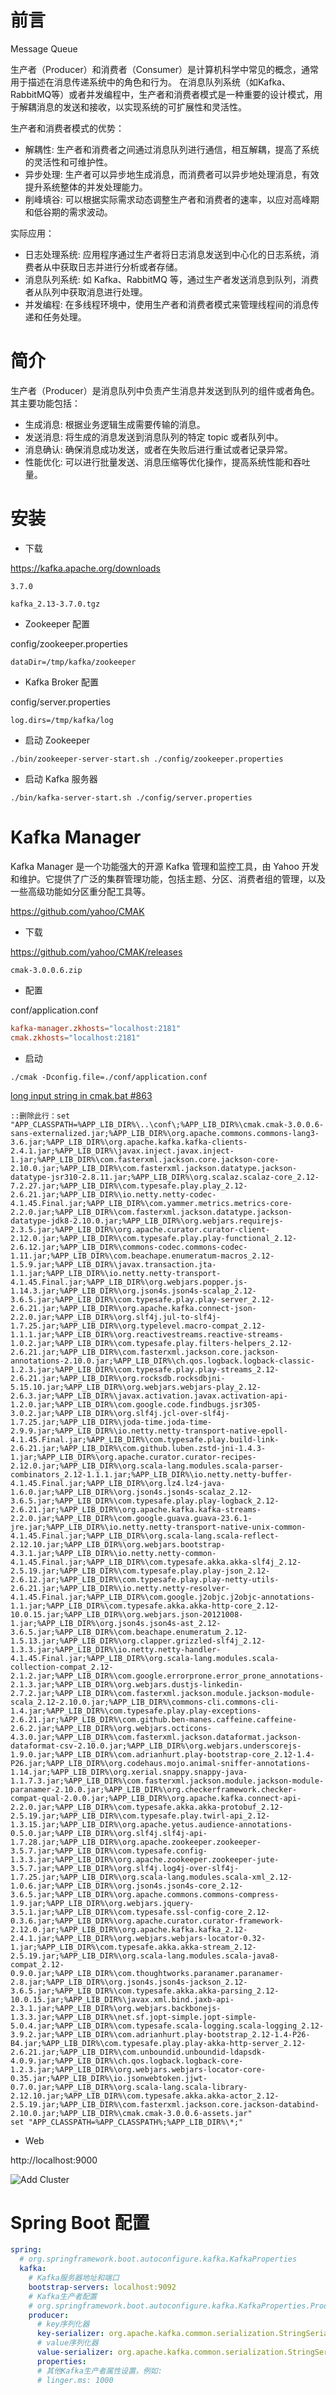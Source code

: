 # 前言

Message Queue

生产者（Producer）和消费者（Consumer）是计算机科学中常见的概念，通常用于描述在消息传递系统中的角色和行为。 在消息队列系统（如Kafka、RabbitMQ等）或者并发编程中，生产者和消费者模式是一种重要的设计模式，用于解耦消息的发送和接收，以实现系统的可扩展性和灵活性。

生产者和消费者模式的优势：

- 解耦性: 生产者和消费者之间通过消息队列进行通信，相互解耦，提高了系统的灵活性和可维护性。
- 异步处理: 生产者可以异步地生成消息，而消费者可以异步地处理消息，有效提升系统整体的并发处理能力。
- 削峰填谷: 可以根据实际需求动态调整生产者和消费者的速率，以应对高峰期和低谷期的需求波动。

实际应用：

- 日志处理系统: 应用程序通过生产者将日志消息发送到中心化的日志系统，消费者从中获取日志并进行分析或者存储。
- 消息队列系统: 如 Kafka、RabbitMQ 等，通过生产者发送消息到队列，消费者从队列中获取消息进行处理。
- 并发编程: 在多线程环境中，使用生产者和消费者模式来管理线程间的消息传递和任务处理。

# 简介

生产者（Producer）是消息队列中负责产生消息并发送到队列的组件或者角色。其主要功能包括：

- 生成消息: 根据业务逻辑生成需要传输的消息。
- 发送消息: 将生成的消息发送到消息队列的特定 topic 或者队列中。
- 消息确认: 确保消息成功发送，或者在失败后进行重试或者记录异常。
- 性能优化: 可以进行批量发送、消息压缩等优化操作，提高系统性能和吞吐量。

# 安装

- 下载

https://kafka.apache.org/downloads

`3.7.0`

`kafka_2.13-3.7.0.tgz`

- Zookeeper 配置

config/zookeeper.properties

```properties
dataDir=/tmp/kafka/zookeeper
```

- Kafka Broker 配置

config/server.properties

```properties
log.dirs=/tmp/kafka/log
```

- 启动 Zookeeper

```shell
./bin/zookeeper-server-start.sh ./config/zookeeper.properties
```

- 启动 Kafka 服务器

```shell
./bin/kafka-server-start.sh ./config/server.properties
```

# Kafka Manager

Kafka Manager 是一个功能强大的开源 Kafka 管理和监控工具，由 Yahoo 开发和维护。它提供了广泛的集群管理功能，包括主题、分区、消费者组的管理，以及一些高级功能如分区重分配工具等。

https://github.com/yahoo/CMAK

- 下载

https://github.com/yahoo/CMAK/releases

`cmak-3.0.0.6.zip`

- 配置

conf/application.conf

```conf
kafka-manager.zkhosts="localhost:2181"
cmak.zkhosts="localhost:2181"
```

- 启动

```shell
./cmak -Dconfig.file=./conf/application.conf
```

[long input string in cmak.bat #863](https://github.com/yahoo/CMAK/issues/863)

```batch
::删除此行：set "APP_CLASSPATH=%APP_LIB_DIR%\..\conf\;%APP_LIB_DIR%\cmak.cmak-3.0.0.6-sans-externalized.jar;%APP_LIB_DIR%\org.apache.commons.commons-lang3-3.6.jar;%APP_LIB_DIR%\org.apache.kafka.kafka-clients-2.4.1.jar;%APP_LIB_DIR%\javax.inject.javax.inject-1.jar;%APP_LIB_DIR%\com.fasterxml.jackson.core.jackson-core-2.10.0.jar;%APP_LIB_DIR%\com.fasterxml.jackson.datatype.jackson-datatype-jsr310-2.8.11.jar;%APP_LIB_DIR%\org.scalaz.scalaz-core_2.12-7.2.27.jar;%APP_LIB_DIR%\com.typesafe.play.play_2.12-2.6.21.jar;%APP_LIB_DIR%\io.netty.netty-codec-4.1.45.Final.jar;%APP_LIB_DIR%\com.yammer.metrics.metrics-core-2.2.0.jar;%APP_LIB_DIR%\com.fasterxml.jackson.datatype.jackson-datatype-jdk8-2.10.0.jar;%APP_LIB_DIR%\org.webjars.requirejs-2.3.5.jar;%APP_LIB_DIR%\org.apache.curator.curator-client-2.12.0.jar;%APP_LIB_DIR%\com.typesafe.play.play-functional_2.12-2.6.12.jar;%APP_LIB_DIR%\commons-codec.commons-codec-1.11.jar;%APP_LIB_DIR%\com.beachape.enumeratum-macros_2.12-1.5.9.jar;%APP_LIB_DIR%\javax.transaction.jta-1.1.jar;%APP_LIB_DIR%\io.netty.netty-transport-4.1.45.Final.jar;%APP_LIB_DIR%\org.webjars.popper.js-1.14.3.jar;%APP_LIB_DIR%\org.json4s.json4s-scalap_2.12-3.6.5.jar;%APP_LIB_DIR%\com.typesafe.play.play-server_2.12-2.6.21.jar;%APP_LIB_DIR%\org.apache.kafka.connect-json-2.2.0.jar;%APP_LIB_DIR%\org.slf4j.jul-to-slf4j-1.7.25.jar;%APP_LIB_DIR%\org.typelevel.macro-compat_2.12-1.1.1.jar;%APP_LIB_DIR%\org.reactivestreams.reactive-streams-1.0.2.jar;%APP_LIB_DIR%\com.typesafe.play.filters-helpers_2.12-2.6.21.jar;%APP_LIB_DIR%\com.fasterxml.jackson.core.jackson-annotations-2.10.0.jar;%APP_LIB_DIR%\ch.qos.logback.logback-classic-1.2.3.jar;%APP_LIB_DIR%\com.typesafe.play.play-streams_2.12-2.6.21.jar;%APP_LIB_DIR%\org.rocksdb.rocksdbjni-5.15.10.jar;%APP_LIB_DIR%\org.webjars.webjars-play_2.12-2.6.3.jar;%APP_LIB_DIR%\javax.activation.javax.activation-api-1.2.0.jar;%APP_LIB_DIR%\com.google.code.findbugs.jsr305-3.0.2.jar;%APP_LIB_DIR%\org.slf4j.jcl-over-slf4j-1.7.25.jar;%APP_LIB_DIR%\joda-time.joda-time-2.9.9.jar;%APP_LIB_DIR%\io.netty.netty-transport-native-epoll-4.1.45.Final.jar;%APP_LIB_DIR%\com.typesafe.play.build-link-2.6.21.jar;%APP_LIB_DIR%\com.github.luben.zstd-jni-1.4.3-1.jar;%APP_LIB_DIR%\org.apache.curator.curator-recipes-2.12.0.jar;%APP_LIB_DIR%\org.scala-lang.modules.scala-parser-combinators_2.12-1.1.1.jar;%APP_LIB_DIR%\io.netty.netty-buffer-4.1.45.Final.jar;%APP_LIB_DIR%\org.lz4.lz4-java-1.6.0.jar;%APP_LIB_DIR%\org.json4s.json4s-scalaz_2.12-3.6.5.jar;%APP_LIB_DIR%\com.typesafe.play.play-logback_2.12-2.6.21.jar;%APP_LIB_DIR%\org.apache.kafka.kafka-streams-2.2.0.jar;%APP_LIB_DIR%\com.google.guava.guava-23.6.1-jre.jar;%APP_LIB_DIR%\io.netty.netty-transport-native-unix-common-4.1.45.Final.jar;%APP_LIB_DIR%\org.scala-lang.scala-reflect-2.12.10.jar;%APP_LIB_DIR%\org.webjars.bootstrap-4.3.1.jar;%APP_LIB_DIR%\io.netty.netty-common-4.1.45.Final.jar;%APP_LIB_DIR%\com.typesafe.akka.akka-slf4j_2.12-2.5.19.jar;%APP_LIB_DIR%\com.typesafe.play.play-json_2.12-2.6.12.jar;%APP_LIB_DIR%\com.typesafe.play.play-netty-utils-2.6.21.jar;%APP_LIB_DIR%\io.netty.netty-resolver-4.1.45.Final.jar;%APP_LIB_DIR%\com.google.j2objc.j2objc-annotations-1.1.jar;%APP_LIB_DIR%\com.typesafe.akka.akka-http-core_2.12-10.0.15.jar;%APP_LIB_DIR%\org.webjars.json-20121008-1.jar;%APP_LIB_DIR%\org.json4s.json4s-ast_2.12-3.6.5.jar;%APP_LIB_DIR%\com.beachape.enumeratum_2.12-1.5.13.jar;%APP_LIB_DIR%\org.clapper.grizzled-slf4j_2.12-1.3.3.jar;%APP_LIB_DIR%\io.netty.netty-handler-4.1.45.Final.jar;%APP_LIB_DIR%\org.scala-lang.modules.scala-collection-compat_2.12-2.1.2.jar;%APP_LIB_DIR%\com.google.errorprone.error_prone_annotations-2.1.3.jar;%APP_LIB_DIR%\org.webjars.dustjs-linkedin-2.7.2.jar;%APP_LIB_DIR%\com.fasterxml.jackson.module.jackson-module-scala_2.12-2.10.0.jar;%APP_LIB_DIR%\commons-cli.commons-cli-1.4.jar;%APP_LIB_DIR%\com.typesafe.play.play-exceptions-2.6.21.jar;%APP_LIB_DIR%\com.github.ben-manes.caffeine.caffeine-2.6.2.jar;%APP_LIB_DIR%\org.webjars.octicons-4.3.0.jar;%APP_LIB_DIR%\com.fasterxml.jackson.dataformat.jackson-dataformat-csv-2.10.0.jar;%APP_LIB_DIR%\org.webjars.underscorejs-1.9.0.jar;%APP_LIB_DIR%\com.adrianhurt.play-bootstrap-core_2.12-1.4-P26.jar;%APP_LIB_DIR%\org.codehaus.mojo.animal-sniffer-annotations-1.14.jar;%APP_LIB_DIR%\org.xerial.snappy.snappy-java-1.1.7.3.jar;%APP_LIB_DIR%\com.fasterxml.jackson.module.jackson-module-paranamer-2.10.0.jar;%APP_LIB_DIR%\org.checkerframework.checker-compat-qual-2.0.0.jar;%APP_LIB_DIR%\org.apache.kafka.connect-api-2.2.0.jar;%APP_LIB_DIR%\com.typesafe.akka.akka-protobuf_2.12-2.5.19.jar;%APP_LIB_DIR%\com.typesafe.play.twirl-api_2.12-1.3.15.jar;%APP_LIB_DIR%\org.apache.yetus.audience-annotations-0.5.0.jar;%APP_LIB_DIR%\org.slf4j.slf4j-api-1.7.28.jar;%APP_LIB_DIR%\org.apache.zookeeper.zookeeper-3.5.7.jar;%APP_LIB_DIR%\com.typesafe.config-1.3.3.jar;%APP_LIB_DIR%\org.apache.zookeeper.zookeeper-jute-3.5.7.jar;%APP_LIB_DIR%\org.slf4j.log4j-over-slf4j-1.7.25.jar;%APP_LIB_DIR%\org.scala-lang.modules.scala-xml_2.12-1.0.6.jar;%APP_LIB_DIR%\org.json4s.json4s-core_2.12-3.6.5.jar;%APP_LIB_DIR%\org.apache.commons.commons-compress-1.9.jar;%APP_LIB_DIR%\org.webjars.jquery-3.5.1.jar;%APP_LIB_DIR%\com.typesafe.ssl-config-core_2.12-0.3.6.jar;%APP_LIB_DIR%\org.apache.curator.curator-framework-2.12.0.jar;%APP_LIB_DIR%\org.apache.kafka.kafka_2.12-2.4.1.jar;%APP_LIB_DIR%\org.webjars.webjars-locator-0.32-1.jar;%APP_LIB_DIR%\com.typesafe.akka.akka-stream_2.12-2.5.19.jar;%APP_LIB_DIR%\org.scala-lang.modules.scala-java8-compat_2.12-0.9.0.jar;%APP_LIB_DIR%\com.thoughtworks.paranamer.paranamer-2.8.jar;%APP_LIB_DIR%\org.json4s.json4s-jackson_2.12-3.6.5.jar;%APP_LIB_DIR%\com.typesafe.akka.akka-parsing_2.12-10.0.15.jar;%APP_LIB_DIR%\javax.xml.bind.jaxb-api-2.3.1.jar;%APP_LIB_DIR%\org.webjars.backbonejs-1.3.3.jar;%APP_LIB_DIR%\net.sf.jopt-simple.jopt-simple-5.0.4.jar;%APP_LIB_DIR%\com.typesafe.scala-logging.scala-logging_2.12-3.9.2.jar;%APP_LIB_DIR%\com.adrianhurt.play-bootstrap_2.12-1.4-P26-B4.jar;%APP_LIB_DIR%\com.typesafe.play.play-akka-http-server_2.12-2.6.21.jar;%APP_LIB_DIR%\com.unboundid.unboundid-ldapsdk-4.0.9.jar;%APP_LIB_DIR%\ch.qos.logback.logback-core-1.2.3.jar;%APP_LIB_DIR%\org.webjars.webjars-locator-core-0.35.jar;%APP_LIB_DIR%\io.jsonwebtoken.jjwt-0.7.0.jar;%APP_LIB_DIR%\org.scala-lang.scala-library-2.12.10.jar;%APP_LIB_DIR%\com.typesafe.akka.akka-actor_2.12-2.5.19.jar;%APP_LIB_DIR%\com.fasterxml.jackson.core.jackson-databind-2.10.0.jar;%APP_LIB_DIR%\cmak.cmak-3.0.0.6-assets.jar"
set "APP_CLASSPATH=%APP_CLASSPATH%;%APP_LIB_DIR%\*;"
```

- Web

http://localhost:9000

![Add Cluster](doc/image/add_cluster.png)

# Spring Boot 配置

```yaml
spring:
  # org.springframework.boot.autoconfigure.kafka.KafkaProperties
  kafka:
    # Kafka服务器地址和端口
    bootstrap-servers: localhost:9092
    # Kafka生产者配置
    # org.springframework.boot.autoconfigure.kafka.KafkaProperties.Producer
    producer:
      # key序列化器
      key-serializer: org.apache.kafka.common.serialization.StringSerializer
      # value序列化器
      value-serializer: org.apache.kafka.common.serialization.StringSerializer
      properties:
      # 其他Kafka生产者属性设置，例如:
      # linger.ms: 1000
```

